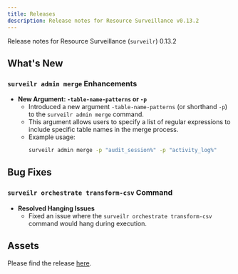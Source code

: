 ```yaml
---
title: Releases
description: Release notes for Resource Surveillance v0.13.2
---
```


Release notes for Resource Surveillance (`surveilr`) 0.13.2

## What's New

### `surveilr admin merge` Enhancements

- **New Argument: `-table-name-patterns` or `-p`**
  - Introduced a new argument `-table-name-patterns` (or shorthand `-p`) to the
    `surveilr admin merge` command.
  - This argument allows users to specify a list of regular expressions to
    include specific table names in the merge process.
  - Example usage:
    ```bash
    surveilr admin merge -p "audit_session%" -p "activity_log%"
    ```

## Bug Fixes

### `surveilr orchestrate transform-csv` Command

- **Resolved Hanging Issues**
  - Fixed an issue where the `surveilr orchestrate transform-csv` command would
    hang during execution.

## Assets

Please find the release
[here](https://github.com/opsfolio/releases.opsfolio.com/releases/tag/0.13.2).
